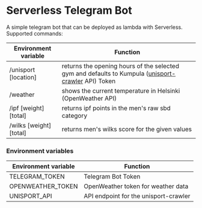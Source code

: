 # Serverless Telegram Bot

A simple telegram bot that can be deployed as lambda with Serverless. Supported commands:

| Environment variable   | Function                                                                                                                                                |
| ---------------------- | ------------------------------------------------------------------------------------------------------------------------------------------------------- |
| /unisport [location]   | returns the opening hours of the selected gym and defaults to Kumpula ([unisport-crawler](https://github.com/villeheikkila/unisport-crawler) API) Token |
| /weather               | shows the current temperature in Helsinki (OpenWeather API)                                                                                             |
| /ipf [weight][total]   | returns ipf points in the men's raw sbd category                                                                                                        |
| /wilks [weight][total] | returns men's wilks score for the given values                                                                                                          |

### Environment variables

| Environment variable | Function                              |
| -------------------- | ------------------------------------- |
| TELEGRAM_TOKEN       | Telegram Bot Token                    |
| OPENWEATHER_TOKEN    | OpenWeather token for weather data    |
| UNISPORT_API         | API endpoint for the unisport-crawler |
